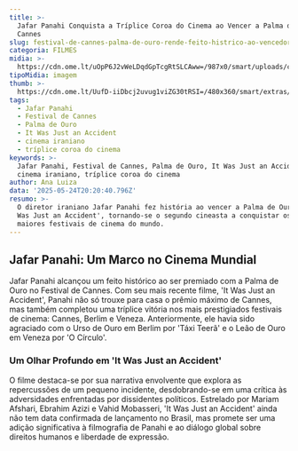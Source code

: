 ```yaml
---
title: >-
  Jafar Panahi Conquista a Tríplice Coroa do Cinema ao Vencer a Palma de Ouro em
  Cannes
slug: festival-de-cannes-palma-de-ouro-rende-feito-histrico-ao-vencedor
categoria: FILMES
midia: >-
  https://cdn.ome.lt/uOpP6J2vWeLDqdGpTcgRtSLCAww=/987x0/smart/uploads/conteudo/fotos/itwasjustanaccident_oWd6lEY.jpg
tipoMidia: imagem
thumb: >-
  https://cdn.ome.lt/UufD-iiDbcj2uvug1viZG30tRSI=/480x360/smart/extras/conteudos/itwasjustanaccident_Dxg7VIr.jpg
tags:
  - Jafar Panahi
  - Festival de Cannes
  - Palma de Ouro
  - It Was Just an Accident
  - cinema iraniano
  - tríplice coroa do cinema
keywords: >-
  Jafar Panahi, Festival de Cannes, Palma de Ouro, It Was Just an Accident,
  cinema iraniano, tríplice coroa do cinema
author: Ana Luiza
data: '2025-05-24T20:20:40.796Z'
resumo: >-
  O diretor iraniano Jafar Panahi fez história ao vencer a Palma de Ouro com 'It
  Was Just an Accident', tornando-se o segundo cineasta a conquistar os três
  maiores festivais de cinema do mundo.
---
```


## Jafar Panahi: Um Marco no Cinema Mundial

Jafar Panahi alcançou um feito histórico ao ser premiado com a Palma de Ouro no Festival de Cannes. Com seu mais recente filme, 'It Was Just an Accident', Panahi não só trouxe para casa o prêmio máximo de Cannes, mas também completou uma tríplice vitória nos mais prestigiados festivais de cinema: Cannes, Berlim e Veneza. Anteriormente, ele havia sido agraciado com o Urso de Ouro em Berlim por 'Táxi Teerã' e o Leão de Ouro em Veneza por 'O Círculo'.

### Um Olhar Profundo em 'It Was Just an Accident'

O filme destaca-se por sua narrativa envolvente que explora as repercussões de um pequeno incidente, desdobrando-se em uma crítica às adversidades enfrentadas por dissidentes políticos. Estrelado por Mariam Afshari, Ebrahim Azizi e Vahid Mobasseri, 'It Was Just an Accident' ainda não tem data confirmada de lançamento no Brasil, mas promete ser uma adição significativa à filmografia de Panahi e ao diálogo global sobre direitos humanos e liberdade de expressão.
